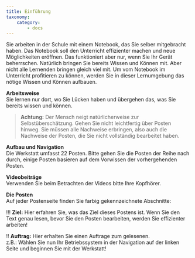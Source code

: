 ```yaml
---
title: Einführung
taxonomy:
    category:
        - docs
---
```


Sie arbeiten in der Schule mit einem Notebook, das Sie selber mitgebracht haben. Das Notebook soll den Unterricht effizienter machen und neue Möglichkeiten eröffnen. Das funktioniert aber nur, wenn Sie Ihr Gerät beherrschen. Natürlich bringen Sie bereits Wissen und Können mit. Aber nicht alle Lernenden bringen gleich viel mit. Um vom Notebook im Unterricht profitieren zu können, werden Sie in dieser Lernumgebung das nötige Wissen und Können aufbauen. 

**Arbeitsweise**<br>
Sie lernen nur dort, wo Sie Lücken haben und übergehen das, was Sie bereits wissen und können.<br>
>**Achtung:** Der Mensch neigt natürlicherweise zur Selbstüberschätzung. Gehen Sie nicht leichtfertig über Posten hinweg. Sie müssen alle Nachweise erbringen, also auch die Nachweise der Posten, die Sie nicht vollständig bearbeitet haben.

**Aufbau und Navigation**<br>
Die Werkstatt umfasst 22 Posten. Bitte gehen Sie die Posten der Reihe nach durch, einige Posten basieren auf dem Vorwissen der vorhergehenden Posten.

**Videobeiträge**<br>
Verwenden Sie beim Betrachten der Videos bitte Ihre Kopfhörer.

**Die Posten**<br>
Auf jeder Postenseite finden Sie farbig gekennzeichnete Abschnitte:
 
!!! **Ziel:** Hier erfahren Sie, was das Ziel dieses Postens ist. Wenn Sie den Text genau lesen, bevor Sie den Posten bearbeiten, werden Sie effizienter arbeiten!

!! **Auftrag:** Hier erhalten Sie einen Auftrage zum gelesenen.<br>z.B.: Wählen Sie nun Ihr Betriebssystem in der Navigation auf der linken Seite und beginnen Sie mit der Werkstatt!




